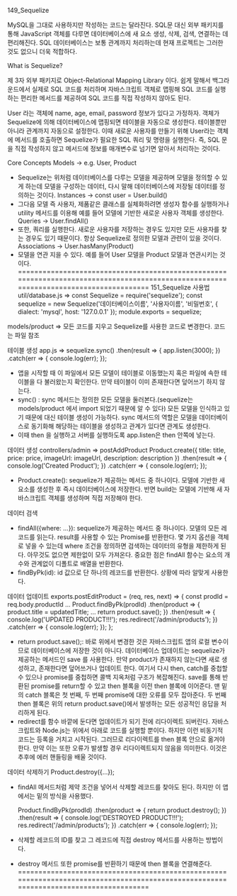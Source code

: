 149_Sequelize

MySQL을 그대로 사용하지만 작성하는 코드는 달라진다. 
SQL문 대신 외부 패키지를 통해 JavaScript 객체를 다루면 데이터베이스에 새 요소 생성, 삭제, 검색, 연결하는 데 편리해진다. SQL 데이터베이스는 보통 관계까지 처리하는데 현재 프로젝트는 그러한 것도 없으니 더욱 적합하다. 

What is Sequelize?

제 3자 외부 패키지로 Object-Relational Mapping Library 이다. 쉽게 말해서 백그라운드에서 실제로 SQL 코드를 처리하며 자바스크립트 객체로 맵핑해 SQL 코드를 실행하는 편리한 메서드를 제공하여 SQL 코드를 직접 작성하지 않아도 된다.

User 라는 객체에 name, age, email, password 정보가 있다고 가정하자. 객체가 Sequelize에 의해 데이터베이스에 맵핑되면 테이블을 자동으로 생성한다. 테이블뿐만 아니라 관계까지 자동으로 설정한다. 이때 새로운 사용자를 만들기 위해 User라는 객체에 메서드를 호출하면 Sequelize가 필요한 SQL 쿼리 및 명령을 실행한다. 즉, SQL 문을 직접 작성하지 않고 메서드에 정보를 매개변수로 넘기면 알아서 처리하는 것이다. 

Core Concepts
Models -> e.g. User, Product
- Sequelize는 위처럼 데이터베이스를 다루는 모델을 제공하며 모델을 정의할 수 있게 하는데 모델을 구성하는 데이터, 다시 말해 데이터베이스에 저장될 데이터를 정의하는 것이다.
Instances -> const user = User.build()
- 그다음 모델 즉 사용자, 제품같은 클래스를 실체화하려면 생성자 함수를 실행하거나 utility 메서드를 이용해 예를 들어 모델에 기반한 새로운 사용자 객체를 생성한다. 
Queries -> User.findAll()
- 또한, 쿼리를 실행한다. 새로운 사용자를 저장하는 경우도 있지만 모든 사용자를 찾는 경우도 있기 때문이다. 항상 Sequelize로 정의한 모델과 관련이 있을 것이다.
Associations -> User.hasMany(Product)
- 모델을 연관 지을 수 있다. 예를 들어 User 모델을 Product 모델과 연관시키는 것이다. 
======================================================================================================================================
151_Sequelize 사용법
    util/database.js =>
    const Sequelize = require('sequelize');
    const sequelize = new Sequelize('데이터베이스이름', '사용자이름', '비밀번호', {
        dialect: 'mysql',
        host: '127.0.0.1'
    });
    module.exports = sequelize;

models/product => 모든 코드를 지우고 Sequelize를 사용한 코드로 변경한다.
    코드는 파일 참조
    
테이블 생성
    app.js =>
        sequelize.sync()
    .then(result => {
        app.listen(3000);
    })
    .catch(err => {
        console.log(err);
    });
- 앱을 시작할 때 이 파일에서 모든 모델이 테이블로 이동했는지 혹은 파일에 속한 테이블을 다 불러왔는지 확인한다. 만약 테이블이 이미 존재한다면 덮어쓰기 하지 않는다.
- sync() : sync 메서드는 정의한 모든 모델을 둘러본다.(sequelize는 models/product 에서 import 되었기 때문에 알 수 있다) 모든 모델을 인식하고 있기 때문에 대신 테이블 생성이 가능하다. sync 메서드의 역할은 모델을 데이터베이스로 동기화해 해당하는 테이블을 생성하고 관계가 있다면 관계도 생성한다. 
- 이때 then 을 실행하고 서버를 실행하도록 app.listen은 then 안쪽에 넣는다.

데이터 생성
controllers/admin => postAddProduct
    Product.create({
        title: title,
        price: price,
        imageUrl: imageUrl,
        description: description
    })
    .then(result => { 
        console.log('Created Product');
    })
    .catch(err => { console.log(err); });
- Product.create(): sequelize가 제공하는 메서드 중 하나이다. 모델에 기반한 새 요소를 생성한 후 즉시 데이터베이스에 저장한다. 반면 build는 모델에 기반해 새 자바스크립트 객체를 생성하며 직접 저장해야 한다.

데이터 검색
- findAll({where: ...}): sequelize가 제공하는 메서드 중 하나이다. 모델의 모든 레코드를 읽는다. result를 사용할 수 있는 Promise를 반환한다. 몇 가지 옵션을 객체로 넣을 수 있는데 where 조건을 정의하면 검색하는 데이터의 유형을 제한하게 된다. 아무것도 없으면 제한없이 모두 가져온다.
중요한 점은 findAll 함수는 요소의 개수와 관계없이 디폴트로 배열을 반환한다.
- findByPk(id): id 값으로 단 하나의 레코드를 반환한다. 상황에 따라 알맞게 사용한다.

데이터 업데이트
    exports.postEditProduct = (req, res, next) => {
        const prodId = req.body.productId
        ...
        Product.findByPk(prodId)
        .then(product => {
            product.title = updatedTitle;
            ...
            return product.save();
        })
        .then(result => {
            console.log('UPDATED PRODUCT!!!');
            res.redirect('/admin/products');
        })
        .catch(err => { 
            console.log(err); 
        });
    };
- return product.save();: 바로 위에서 변경한 것은 자바스크립트 앱의 로컬 변수이므로 데이터베이스에 저장한 것이 아니다. 데이터베이스 업데이트는 sequelize가 제공하는 메서드인 save 를 사용한다. 만약 product가 존재하지 않는다면 새로 생성하고, 존재한다면 덮어쓰거나 업데이트 한다.
여기서 다시 then, catch를 중첩할 수 있으나 promise를 중첩하면 콜백 지옥처럼 구조가 복잡해진다. 
save를 통해 반환된 promise를 return할 수 있고 then 블록을 이전 then 블록에 이어준다. 맨 밑의 catch 블록은 첫 번째, 두 번째 promise에 대한 오류를 모두 잡아준다.
두 번째 then 블록은 위의 return product.save()에서 발생하는 모든 성공적인 응답을 처리하게 된다.
- redirect를 함수 바깥에 둔다면 업데이트가 되기 전에 리다이렉트 되버린다. 자바스크립트와 Node.js는 위에서 아래로 코드를 실행할 뿐이다. 하지만 이런 비동기적 코드는 등록을 거치고 시작된다. 그러므로 리다이렉트를 then 블록 안으로 옮겨야 한다. 
만약 이는 또한 오류가 발생할 경우 리다이렉트되지 않음을 의미한다. 이것은 추후에 에러 핸들링을 배울 것이다.

데이터 삭제하기
    Product.destroy({...});
- findAll 메서드처럼 제약 조건을 넣어서 삭제할 레코드를 찾아도 된다. 하지만 이 앱에서는 밑의 방식을 사용했다.

    Product.findByPk(prodId)
    .then(product => {
        return product.destroy();
    })
    .then(result => {
        console.log('DESTROYED PRODUCT!!!');
        res.redirect('/admin/products');
    })
    .catch(err => { 
        console.log(err); 
    });
- 삭제할 레코드의 ID를 찾고 그 레코드에 직접 destroy 메서드를 사용하는 방법이다.
- destroy 메서드 또한 promise를 반환하기 때문에 then 블록을 연결해준다.
======================================================================================================================================